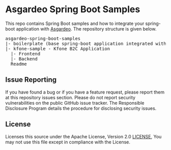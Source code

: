 # Asgardeo Spring Boot Samples

This repo contains Spring Boot samples and how to integrate your spring-boot application with [Asgardeo](https://wso2.com/asgardeo/). The repository structure is given below.

<pre>
asgardeo-spring-boot-samples
|- boilerplate (base spring-boot application integrated with basic CIAM functionalities)
|- kfone-sample - Kfone B2C Application
  |- Frontend
  |- Backend
  Readme
</pre>

## Issue Reporting
If you have found a bug or if you have a feature request, please report them at this repository issues section. Please do not report security vulnerabilities on the public GitHub issue tracker. 
The Responsible Disclosure Program details the procedure for disclosing security issues.

## License
Licenses this source under the Apache License, Version 2.0 [LICENSE](../LICENSE), You may not use this file except in compliance with the License.